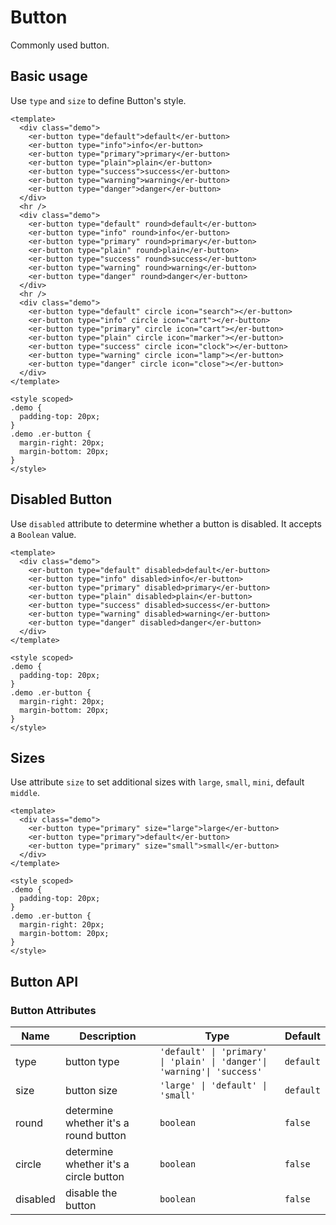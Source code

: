 # Button

Commonly used button.

## Basic usage

Use `type` and `size` to define Button's style.

```vue preview
<template>
  <div class="demo">
    <er-button type="default">default</er-button>
    <er-button type="info">info</er-button>
    <er-button type="primary">primary</er-button>
    <er-button type="plain">plain</er-button>
    <er-button type="success">success</er-button>
    <er-button type="warning">warning</er-button>
    <er-button type="danger">danger</er-button>
  </div>
  <hr />
  <div class="demo">
    <er-button type="default" round>default</er-button>
    <er-button type="info" round>info</er-button>
    <er-button type="primary" round>primary</er-button>
    <er-button type="plain" round>plain</er-button>
    <er-button type="success" round>success</er-button>
    <er-button type="warning" round>warning</er-button>
    <er-button type="danger" round>danger</er-button>
  </div>
  <hr />
  <div class="demo">
    <er-button type="default" circle icon="search"></er-button>
    <er-button type="info" circle icon="cart"></er-button>
    <er-button type="primary" circle icon="cart"></er-button>
    <er-button type="plain" circle icon="marker"></er-button>
    <er-button type="success" circle icon="clock"></er-button>
    <er-button type="warning" circle icon="lamp"></er-button>
    <er-button type="danger" circle icon="close"></er-button>
  </div>
</template>

<style scoped>
.demo {
  padding-top: 20px;
}
.demo .er-button {
  margin-right: 20px;
  margin-bottom: 20px;
}
</style>
```

## Disabled Button

Use `disabled` attribute to determine whether a button is disabled. It accepts a `Boolean` value.

```vue preview
<template>
  <div class="demo">
    <er-button type="default" disabled>default</er-button>
    <er-button type="info" disabled>info</er-button>
    <er-button type="primary" disabled>primary</er-button>
    <er-button type="plain" disabled>plain</er-button>
    <er-button type="success" disabled>success</er-button>
    <er-button type="warning" disabled>warning</er-button>
    <er-button type="danger" disabled>danger</er-button>
  </div>
</template>

<style scoped>
.demo {
  padding-top: 20px;
}
.demo .er-button {
  margin-right: 20px;
  margin-bottom: 20px;
}
</style>
```

## Sizes

Use attribute `size` to set additional sizes with `large`, `small`, `mini`, default `middle`.

```vue preview
<template>
  <div class="demo">
    <er-button type="primary" size="large">large</er-button>
    <er-button type="primary">default</er-button>
    <er-button type="primary" size="small">small</er-button>
  </div>
</template>

<style scoped>
.demo {
  padding-top: 20px;
}
.demo .er-button {
  margin-right: 20px;
  margin-bottom: 20px;
}
</style>
```

## Button API

### Button Attributes

| Name     | Description                            | Type                                                                    | Default   |
| -------- | -------------------------------------- | ----------------------------------------------------------------------- | --------- |
| type     | button type                            | `'default' \| 'primary' \| 'plain' \| 'danger'\| 'warning'\| 'success'` | `default` |
| size     | button size                            | `'large' \| 'default' \| 'small'`                                       | `default` |
| round    | determine whether it's a round button  | `boolean`                                                               | `false`   |
| circle   | determine whether it's a circle button | `boolean`                                                               | `false`   |
| disabled | disable the button                     | `boolean`                                                               | `false`   |
